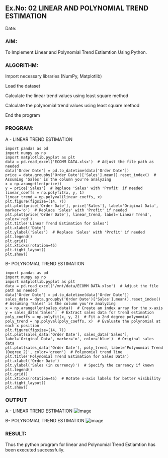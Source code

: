## Ex.No: 02 LINEAR AND POLYNOMIAL TREND ESTIMATION
Date:
### AIM:
To Implement Linear and Polynomial Trend Estiamtion Using Python.

### ALGORITHM:
Import necessary libraries (NumPy, Matplotlib)

Load the dataset

Calculate the linear trend values using least square method

Calculate the polynomial trend values using least square method

End the program
### PROGRAM:
A - LINEAR TREND ESTIMATION
```
import pandas as pd
import numpy as np
import matplotlib.pyplot as plt
data = pd.read_excel('ECOMM DATA.xlsx')  # Adjust the file path as needed
data['Order Date'] = pd.to_datetime(data['Order Date'])
price = data.groupby('Order Date')['Sales'].mean().reset_index()  # Assuming 'Sales' is the column you're analyzing
x = np.arange(len(price))
y = price['Sales']  # Replace 'Sales' with 'Profit' if needed
linear_coeffs = np.polyfit(x, y, 1)
linear_trend = np.polyval(linear_coeffs, x)
plt.figure(figsize=(14, 7))
plt.plot(price['Order Date'], price['Sales'], label='Original Data', marker='o')  # Replace 'Sales' with 'Profit' if needed
plt.plot(price['Order Date'], linear_trend, label='Linear Trend', color='red')
plt.title('Linear Trend Estimation for Sales')
plt.xlabel('Date')
plt.ylabel('Sales')  # Replace 'Sales' with 'Profit' if needed
plt.legend()
plt.grid()
plt.xticks(rotation=45)
plt.tight_layout()
plt.show()
```
B- POLYNOMIAL TREND ESTIMATION
```
import pandas as pd
import numpy as np
import matplotlib.pyplot as plt
data = pd.read_excel('/mnt/data/ECOMM DATA.xlsx')  # Adjust the file path as needed
data['Order Date'] = pd.to_datetime(data['Order Date'])
sales_data = data.groupby('Order Date')['Sales'].mean().reset_index()  # Assuming 'Sales' is the column you're analyzing
x = np.arange(len(sales_data))  # Create an index array for the x-axis
y = sales_data['Sales']  # Extract sales data for trend estimation
poly_coeffs = np.polyfit(x, y, 2)  # Fit a 2nd degree polynomial
poly_trend = np.polyval(poly_coeffs, x)  # Evaluate the polynomial at each x position
plt.figure(figsize=(14, 7))
plt.plot(sales_data['Order Date'], sales_data['Sales'], label='Original Data', marker='o', color='blue')  # Original sales data
plt.plot(sales_data['Order Date'], poly_trend, label='Polynomial Trend (Degree 2)', color='green')  # Polynomial trend line
plt.title('Polynomial Trend Estimation for Sales Data')
plt.xlabel('Order Date')
plt.ylabel('Sales (in currency)')  # Specify the currency if known
plt.legend()
plt.grid()
plt.xticks(rotation=45)  # Rotate x-axis labels for better visibility
plt.tight_layout()
plt.show()

```
### OUTPUT
A - LINEAR TREND ESTIMATION
![image](https://github.com/user-attachments/assets/87dadcc7-4dd6-4b13-b26b-61d17fcfa55e)

B- POLYNOMIAL TREND ESTIMATION
![image](https://github.com/user-attachments/assets/2d2d1bf9-4ea9-4be3-9a1a-32e75df1168b)

### RESULT:
Thus the python program for linear and Polynomial Trend Estiamtion has been executed successfully.
